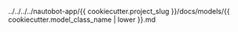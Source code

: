 ../../../../nautobot-app/{{ cookiecutter.project_slug }}/docs/models/{{ cookiecutter.model_class_name | lower }}.md